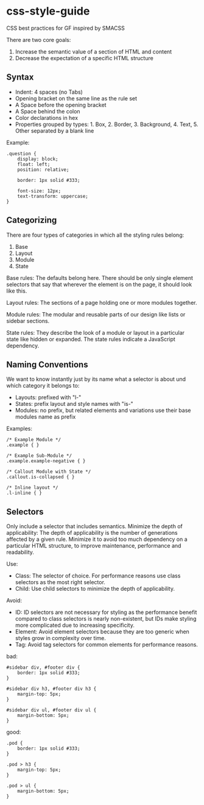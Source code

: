css-style-guide
===============
CSS best practices for GF inspired by SMACSS

There are two core goals:

1. Increase the semantic value of a section of HTML and content
2. Decrease the expectation of a specific HTML structure

Syntax
------
* Indent: 4 spaces (no Tabs)
* Opening bracket on the same line as the rule set
* A Space before the opening bracket
* A Space behind the colon
* Color declarations in hex
* Properties grouped by types: 1. Box, 2. Border, 3. Background, 4. Text, 5. Other separated by a blank line

Example:

    .question {
        display: block;
        float: left;
        position: relative;
        
        border: 1px solid #333;
        
        font-size: 12px;
        text-transform: uppercase;
    }


Categorizing
------------
There are four types of categories in which all the styling rules belong:

1. Base
2. Layout
3. Module
4. State

Base rules: The defaults belong here. There should be only single element selectors that say that wherever the element is on the page, it should look like this.

Layout rules: The sections of a page holding one or more modules together.

Module rules: The modular and reusable parts of our design like lists or sidebar sections.

State rules: They describe the look of a module or layout in a particular state like hidden or expanded. The state rules indicate a JavaScript dependency.

Naming Conventions
------------------
We want to know instantly just by its name what a selector is about und which category it belongs to:
* Layouts: prefixed with "l-"
* States: prefix layout and style names with "is-"
* Modules: no prefix, but related elements and variations use their base modules name as prefix

Examples:

    /* Example Module */
    .example { }
    
    /* Example Sub-Module */
    .example.example-negative { }
    
    /* Callout Module with State */
    .callout.is-collapsed { }
    
    /* Inline layout */
    .l-inline { }

Selectors
---------
Only include a selector that includes semantics.
Minimize the depth of applicability: The depth of applicability is the number of generations affected by a given rule. Minimize it to avoid too much dependency on a particular HTML structure, to improve maintenance, performance and readability.

Use:
* Class: The selector of choice. For performance reasons use class selectors as the most right selector.
* Child: Use child selectors to minimize the depth of applicability.

Avoid:
* ID: ID selectors are not necessary for styling as the performance benefit compared to class selectors is nearly non-existent, but IDs make styling more complicated due to increasing specificity.
* Element: Avoid element selectors because they are too generic when styles grow in complexity over time.
* Tag: Avoid tag selectors for common elements for performance reasons.

bad:

    #sidebar div, #footer div {
        border: 1px solid #333;
    }
    
    #sidebar div h3, #footer div h3 {
        margin-top: 5px;
    }
    
    #sidebar div ul, #footer div ul {
        margin-bottom: 5px;
    }
    
good:

    .pod {
        border: 1px solid #333;
    }
    
    .pod > h3 {
        margin-top: 5px;
    }
    
    .pod > ul {
        margin-bottom: 5px;
    }